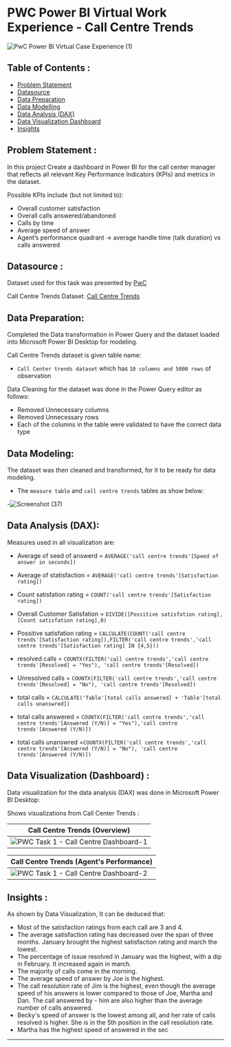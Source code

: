 # PWC Power BI Virtual Work Experience - Call Centre Trends
![PwC Power BI Virtual Case Experience (1)](https://www.tcn.com/wp-content/uploads/2022/02/Call-Center-Analytics.png)

## Table of Contents :

- [Problem Statement](https://github.com/mshukla94/Call-Trend-Analysis/edit/main/README.md#problem-statement-)
- [Datasource](https://github.com/mshukla94/Call-Trend-Analysis/edit/main/README.md#datasource-)
- [Data Preparation](https://github.com/mshukla94/Call-Trend-Analysis/edit/main/README.md#data-preparation)
- [Data Modelling](https://github.com/mshukla94/Call-Trend-Analysis/edit/main/README.md#data-modeling)
- [Data Analysis (DAX)](https://github.com/mshukla94/Call-Trend-Analysis/edit/main/README.md#data-analysis-dax)
- [Data Visualization Dashboard](https://github.com/mshukla94/Call-Trend-Analysis/edit/main/README.md#data-visualization-dashboard-)
- [Insights](https://github.com/mshukla94/Call-Trend-Analysis/edit/main/README.md#insights-)


## Problem Statement :
In this project Create a dashboard in Power BI for the call center manager that reflects all relevant Key Performance Indicators (KPIs) and metrics in the dataset.

Possible KPIs include (but not limited to):

- Overall customer satisfaction
- Overall calls answered/abandoned
- Calls by time
- Average speed of answer
- Agent’s performance quadrant -> average handle time (talk duration) vs calls answered

## Datasource :

Dataset used for this task was presented by [PwC](https://www.pwc.ch/en/careers-with-pwc/students/virtual-case-experience.html)

Call Centre Trends Dataset: [Call Centre Trends](https://github.com/yogeshkasar778/PWC_task-Call_Centre_trends-dashboard/blob/main/01%20Call-Center-Dataset.xlsx)

## Data Preparation:

Completed the Data transformation in Power Query and the dataset loaded into Microsoft Power BI Desktop for modeling.

Call Centre Trends dataset is given table name:

- `Call Center trends dataset` which has `10 columns and 5000 rows` of observation

Data Cleaning for the dataset was done in the Power Query editor as follows:

- Removed Unnecessary columns
- Removed Unnecessary rows
- Each of the columns in the table were validated to have the correct data type

## Data Modeling:

The dataset was then cleaned and transformed, for it to be ready for data modeling.

- The `measure table` and `call centre trends` tables as show below:

-![Screenshot (37)](https://user-images.githubusercontent.com/118357991/227766088-7fe8f2b3-b4b3-4cfd-a925-0895874ea956.png)

## Data Analysis (DAX):

Measures used in  all visualization are:

- Average of seed of answerd = `AVERAGE('call centre trends'[Speed of answer in seconds])`

- Average of statisfaction = `AVERAGE('call centre trends'[Satisfaction rating])`

- Count satisfation rating = `COUNT('call centre trends'[Satisfaction rating])`

- Overall Customer Satisfation = `DIVIDE([Possitive satisfation rating],[Count satisfation rating],0)`

- Possitive satisfation rating = `CALCULATE(COUNT('call centre trends'[Satisfaction rating]),FILTER('call centre trends','call centre trends'[Satisfaction rating] IN {4,5}))`

- resolved calls = `COUNTX(FILTER('call centre trends','call centre trends'[Resolved] = "Yes"), 'call centre trends'[Resolved])`

- Unresolved calls = `COUNTX(FILTER('call centre trends','call centre trends'[Resolved] = "No"), 'call centre trends'[Resolved])`

- total calls =  `CALCULATE('Table'[total calls answered] + 'Table'[total calls unanswred])`

- total calls answered = `COUNTX(FILTER('call centre trends','call centre trends'[Answered (Y/N)] = "Yes"),'call centre trends'[Answered (Y/N)])`

- total calls unanswred =`COUNTX(FILTER('call centre trends','call centre trends'[Answered (Y/N)] = "No"), 'call centre trends'[Answered (Y/N)])`

## Data Visualization (Dashboard) :

Data visualization for the data analysis (DAX) was done in Microsoft Power BI Desktop:

Shows visualizations from Call Center Trends :

| Call Centre Trends (Overview) |
| ----------- |
| ![PWC Task 1 - Call Centre Dashboard-1](https://user-images.githubusercontent.com/118357991/227767359-463d93ee-5436-4f6a-ab7d-705c11d0dfbf.png) |


| Call Centre Trends (Agent's Performance) |
| ----------- |
| ![PWC Task 1 - Call Centre Dashboard-2](https://user-images.githubusercontent.com/118357991/227767508-8667b273-6a78-40fa-bc20-78fc88c155cc.png) |

## Insights :

As shown by Data Visualization, It can be deduced that:

- Most of the satisfaction ratings from each call are 3 and 4.
- The average satisfaction rating has decreased over the span of three months. January brought the highest satisfaction rating and march the lowest.
- The percentage of issue resolved in January was the highest, with a dip in February. It increased again in march.
- The majority of calls come in the morning.
- The average speed of answer by Joe is the highest.
- The call resolution rate of Jim is the highest, even though the average speed of his answers is lower compared to those of Joe, Martha and Dan. The call answered by - him are also higher than the average number of calls answered.
- Becky's speed of answer is the lowest among all, and her rate of calls resolved is higher. She is in the 5th position in the call resolution rate. 
- Martha has the highest  speed of answered in the sec

---
